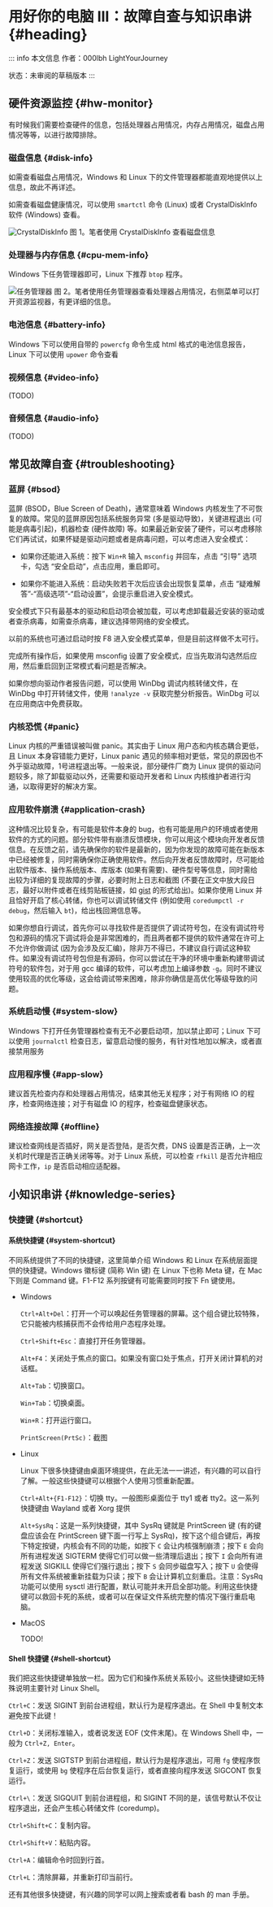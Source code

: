 # 用好你的电脑 III：故障自查与知识串讲 {#heading}

::: info 本文信息
作者：000lbh LightYourJourney

状态：未审阅的草稿版本
:::

## 硬件资源监控 {#hw-monitor}

有时候我们需要检查硬件的信息，包括处理器占用情况，内存占用情况，磁盘占用情况等等，以进行故障排除。

### 磁盘信息 {#disk-info}

如需查看磁盘占用情况，Windows 和 Linux 下的文件管理器都能直观地提供以上信息，故此不再详述。

如需查看磁盘健康情况，可以使用 ` smartctl ` 命令 (Linux) 或者 CrystalDiskInfo 软件 (Windows) 查看。

![CrystalDiskInfo](../assets/basic/07-drive-your-computer-3/image.png)
图 1。笔者使用 CrystalDiskInfo 查看磁盘信息

### 处理器与内存信息 {#cpu-mem-info}

Windows 下任务管理器即可，Linux 下推荐 ` btop ` 程序。

![任务管理器](../assets/basic/07-drive-your-computer-3/image2.png)
图 2。笔者使用任务管理器查看处理器占用情况，右侧菜单可以打开资源监视器，有更详细的信息。

### 电池信息 {#battery-info}

Windows 下可以使用自带的 ` powercfg ` 命令生成 html 格式的电池信息报告，Linux 下可以使用 ` upower ` 命令查看

### 视频信息 {#video-info}

(TODO)

### 音频信息 {#audio-info}

(TODO)

## 常见故障自查 {#troubleshooting}

### 蓝屏 {#bsod}

蓝屏 (BSOD，Blue Screen of Death)，通常意味着 Windows 内核发生了不可恢复的故障。常见的蓝屏原因包括系统服务异常 (多是驱动导致)，关键进程退出 (可能是病毒引起)，机器检查 (硬件故障) 等。如果最近新安装了硬件，可以考虑移除它们再试试，如果怀疑是驱动问题或者是病毒问题，可以考虑进入安全模式：

- 如果你还能进入系统：按下 ` Win+R ` 输入 ` msconfig ` 并回车，点击 “引导” 选项卡，勾选 “安全启动”，点击应用，重启即可。

- 如果你不能进入系统：启动失败若干次后应该会出现恢复菜单，点击 “疑难解答”-“高级选项”-“启动设置”，会提示重启进入安全模式。

安全模式下只有最基本的驱动和启动项会被加载，可以考虑卸载最近安装的驱动或者查杀病毒，如需查杀病毒，建议选择带网络的安全模式。

以前的系统也可通过启动时按 F8 进入安全模式菜单，但是目前这样做不太可行。

完成所有操作后，如果使用 msconfig 设置了安全模式，应当先取消勾选然后应用，然后重启回到正常模式看问题是否解决。

如果你想向驱动作者报告问题，可以使用 WinDbg 调试内核转储文件，在 WinDbg 中打开转储文件，使用 ` !analyze -v ` 获取完整分析报告。WinDbg 可以在应用商店中免费获取。

### 内核恐慌 {#panic}

Linux 内核的严重错误被叫做 panic。其实由于 Linux 用户态和内核态耦合更低，且 Linux 本身容错能力更好，Linux panic 遇见的频率相对更低，常见的原因也不外乎驱动故障，1号进程退出等。一般来说，部分硬件厂商为 Linux 提供的驱动问题较多，除了卸载驱动以外，还需要和驱动开发者和 Linux 内核维护者进行沟通，以取得更好的解决方案。

### 应用软件崩溃 {#application-crash}

这种情况比较复杂，有可能是软件本身的 bug，也有可能是用户的环境或者使用软件的方式的问题。部分软件带有崩溃反馈模块，你可以用这个模块向开发者反馈信息。在反馈之前，请先确保你的软件是最新的，因为你发现的故障可能在新版本中已经被修复，同时需确保你正确使用软件。然后向开发者反馈故障时，尽可能给出软件版本、操作系统版本、库版本 (如果有需要)、硬件型号等信息，同时需给出较为详细的复现故障的步骤，必要时附上日志和截图 (不要在正文中放大段日志，最好以附件或者在线剪贴板链接，如 [gist](https://gist.github.com/) 的形式给出)。如果你使用 Linux 并且恰好开启了核心转储，你也可以调试转储文件 (例如使用 ` coredumpctl -r debug `，然后输入 ` bt `)，给出栈回溯信息等。

如果你想自行调试，首先你可以寻找软件是否提供了调试符号包，在没有调试符号包和源码的情况下调试将会是非常困难的，而且两者都不提供的软件通常在许可上不允许你做调试 (因为会涉及反汇编)，除非万不得已，不建议自行调试这种软件。如果没有调试符号包但是有源码，你可以尝试在干净的环境中重新构建带调试符号的软件包，对于用 gcc 编译的软件，可以考虑加上编译参数 ` -g `。同时不建议使用较高的优化等级，这会给调试带来困难，除非你确信是高优化等级导致的问题。

### 系统启动慢 {#system-slow}

Windows 下打开任务管理器检查有无不必要启动项，加以禁止即可；Linux 下可以使用 ` journalctl ` 检查日志，留意启动慢的服务，有针对性地加以解决，或者直接禁用服务

### 应用程序慢 {#app-slow}

建议首先检查内存和处理器占用情况，结束其他无关程序；对于有网络 IO 的程序，检查网络连接；对于有磁盘 IO 的程序，检查磁盘健康状态。

### 网络连接故障 {#offline}

建议检查网线是否插好，网关是否登陆，是否欠费，DNS 设置是否正确，上一次关机时代理是否正确关闭等等。对于 Linux 系统，可以检查 ` rfkill ` 是否允许相应网卡工作，` ip ` 是否启动相应适配器。

## 小知识串讲 {#knowledge-series}

### 快捷键 {#shortcut}

#### 系统快捷键 {#system-shortcut}

不同系统提供了不同的快捷键，这里简单介绍 Windows 和 Linux 在系统层面提供的快捷键。Windows 徽标键 (简称 Win 键) 在 Linux 下也称 Meta 键，在 Mac 下则是 Command 键。F1-F12 系列按键有可能需要同时按下 Fn 键使用。

- Windows

    ` Ctrl+Alt+Del `：打开一个可以唤起任务管理器的屏幕。这个组合键比较特殊，它只能被内核捕获而不会传给用户态程序处理。

    ` Ctrl+Shift+Esc `：直接打开任务管理器。

    ` Alt+F4 `：关闭处于焦点的窗口。如果没有窗口处于焦点，打开关闭计算机的对话框。

    ` Alt+Tab `：切换窗口。

    ` Win+Tab `：切换桌面。

    ` Win+R `：打开运行窗口。

    ` PrintScreen(PrtSc) `：截图

- Linux

    Linux 下很多快捷键由桌面环境提供，在此无法一一讲述，有兴趣的可以自行了解。一般这些快捷键可以根据个人使用习惯重新配置。

    ` Ctrl+Alt+{F1-F12} `：切换 tty。一般图形桌面位于 tty1 或者 tty2。这一系列快捷键由 Wayland 或者 Xorg 提供

    ` Alt+SysRq `：这是一系列快捷键，其中 SysRq 键就是 PrintScreen 键 (有的键盘应该会在 PrintScreen 键下面一行写上 SysRq)，按下这个组合键后，再按下特定按键，内核会有不同的功能，如按下 ` C ` 会让内核强制崩溃；按下 ` E ` 会向所有进程发送 SIGTERM 使得它们可以做一些清理后退出；按下 ` I ` 会向所有进程发送 SIGKILL 使得它们强行退出；按下 ` S ` 会同步磁盘写入；按下 ` U ` 会使得所有文件系统被重新挂载为只读；按下 ` B ` 会让计算机立刻重启。注意：SysRq 功能可以使用 sysctl 进行配置，默认可能并未开启全部功能。利用这些快捷键可以救回卡死的系统，或者可以在保证文件系统完整的情况下强行重启电脑。

- MacOS

    TODO!

#### Shell 快捷键 {#shell-shortcut}

我们把这些快捷键单独放一栏。因为它们和操作系统关系较小。这些快捷键如无特殊说明主要针对 Linux Shell。

` Ctrl+C `：发送 SIGINT 到前台进程组，默认行为是程序退出。在 Shell 中复制文本避免按下此键！

` Ctrl+D `：关闭标准输入，或者说发送 EOF (文件末尾)。在 Windows Shell 中，一般为 ` Ctrl+Z, Enter `。

` Ctrl+Z `：发送 SIGTSTP 到前台进程组，默认行为是程序退出，可用 ` fg ` 使程序恢复运行，或使用 ` bg ` 使程序在后台恢复运行，或者直接向程序发送 SIGCONT 恢复运行。

` Ctrl+\ `：发送 SIGQUIT 到前台进程组，和 SIGINT 不同的是，该信号默认不仅让程序退出，还会产生核心转储文件 (coredump)。

` Ctrl+Shift+C `：复制内容。

` Ctrl+Shift+V `：粘贴内容。

` Ctrl+A `：编辑命令时回到行首。

` Ctrl+L `：清除屏幕，并重新打印当前行。

还有其他很多快捷键，有兴趣的同学可以网上搜索或者看 bash 的 man 手册。
